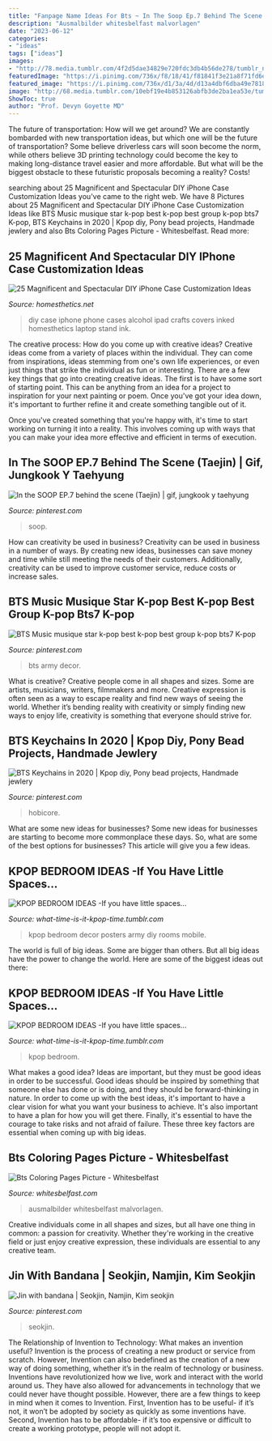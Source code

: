 ```yaml
---
title: "Fanpage Name Ideas For Bts ~ In The Soop Ep.7 Behind The Scene (taejin)"
description: "Ausmalbilder whitesbelfast malvorlagen"
date: "2023-06-12"
categories:
- "ideas"
tags: ["ideas"]
images:
- "http://78.media.tumblr.com/4f2d5dae34829e720fdc3db4b56de278/tumblr_ndixdkCkDA1tpc1vpo5_1280.jpg"
featuredImage: "https://i.pinimg.com/736x/f8/18/41/f81841f3e21a8f71fd6e3d7a021a7676.jpg"
featured_image: "https://i.pinimg.com/736x/d1/3a/4d/d13a4dbf6dba49e7818ae10d2de51107.jpg"
image: "http://68.media.tumblr.com/10ebf19e4b853126abfb3de2ba1ea53e/tumblr_ndixdkCkDA1tpc1vpo1_1280.jpg"
ShowToc: true
author: "Prof. Devyn Goyette MD"
---
```



The future of transportation: How will we get around?
We are constantly bombarded with new transportation ideas, but which one will be the future of transportation? Some believe driverless cars will soon become the norm, while others believe 3D printing technology could become the key to making long-distance travel easier and more affordable. But what will be the biggest obstacle to these futuristic proposals becoming a reality? Costs!

	

		
searching about 25 Magnificent and Spectacular DIY iPhone Case Customization Ideas you've came to the right web. We have 8 Pictures about 25 Magnificent and Spectacular DIY iPhone Case Customization Ideas like BTS Music musique star k-pop best k-pop best group k-pop bts7 K-pop, BTS Keychains in 2020 | Kpop diy, Pony bead projects, Handmade jewlery and also Bts Coloring Pages Picture - Whitesbelfast. Read more:
		
    
## 25 Magnificent And Spectacular DIY IPhone Case Customization Ideas

<img loading=lazy src="http://cdn.homesthetics.net/wp-content/uploads/2014/12/25-DIY-Ways-To-Dress-Up-Your-iPhone-Case-homesthetics-20.jpg" onerror="this.onerror=null;this.src='https://tse3.mm.bing.net/th?id=OIP.duWsunIPfovPUIEYb9V79QHaHa&amp;pid=15.1';" alt="25 Magnificent and Spectacular DIY iPhone Case Customization Ideas">

_Source: homesthetics.net_

>diy case iphone phone cases alcohol ipad crafts covers inked homesthetics laptop stand ink. 

	

The creative process: How do you come up with creative ideas?
Creative ideas come from a variety of places within the individual. They can come from inspirations, ideas stemming from one's own life experiences, or even just things that strike the individual as fun or interesting. 
There are a few key things that go into creating creative ideas. The first is to have some sort of starting point. This can be anything from an idea for a project to inspiration for your next painting or poem. Once you've got your idea down, it's important to further refine it and create something tangible out of it. 

Once you've created something that you're happy with, it's time to start working on turning it into a reality. This involves coming up with ways that you can make your idea more effective and efficient in terms of execution.

    
## In The SOOP EP.7 Behind The Scene (Taejin) | Gif, Jungkook Y Taehyung

<img loading=lazy src="https://i.pinimg.com/736x/12/85/3a/12853a3932b715c26db162f062081ef9.jpg" onerror="this.onerror=null;this.src='https://tse3.mm.bing.net/th?id=OIP.WrdNT6Lf3UWIbX0fPyaI_QHaGv&amp;pid=15.1';" alt="In the SOOP EP.7 behind the scene (Taejin) | gif, jungkook y taehyung">

_Source: pinterest.com_

>soop. 

	

How can creativity be used in business?
Creativity can be used in business in a number of ways. By creating new ideas, businesses can save money and time while still meeting the needs of their customers. Additionally, creativity can be used to improve customer service, reduce costs or increase sales.

    
## BTS Music Musique Star K-pop Best K-pop Best Group K-pop Bts7 K-pop

<img loading=lazy src="https://i.pinimg.com/736x/ca/e6/77/cae6776113d42099f923e40ba9ae1083.jpg" onerror="this.onerror=null;this.src='https://tse2.mm.bing.net/th?id=OIP.2rfwW9zYTRdssYwNDXibFQHaJP&amp;pid=15.1';" alt="BTS Music musique star k-pop best k-pop best group k-pop bts7 K-pop">

_Source: pinterest.com_

>bts army decor. 

	

What is creative?
Creative people come in all shapes and sizes. Some are artists, musicians, writers, filmmakers and more. Creative expression is often seen as a way to escape reality and find new ways of seeing the world. Whether it’s bending reality with creativity or simply finding new ways to enjoy life, creativity is something that everyone should strive for.

    
## BTS Keychains In 2020 | Kpop Diy, Pony Bead Projects, Handmade Jewlery

<img loading=lazy src="https://i.pinimg.com/736x/d1/3a/4d/d13a4dbf6dba49e7818ae10d2de51107.jpg" onerror="this.onerror=null;this.src='https://tse3.mm.bing.net/th?id=OIP.q-nBu-4myjFJc7viPTo-8wAAAA&amp;pid=15.1';" alt="BTS Keychains in 2020 | Kpop diy, Pony bead projects, Handmade jewlery">

_Source: pinterest.com_

>hobicore. 

	

What are some new ideas for businesses?
Some new ideas for businesses are starting to become more commonplace these days.  So, what are some of the best options for businesses? This article will give you a few ideas.

    
## KPOP BEDROOM IDEAS -If You Have Little Spaces...

<img loading=lazy src="http://68.media.tumblr.com/10ebf19e4b853126abfb3de2ba1ea53e/tumblr_ndixdkCkDA1tpc1vpo1_1280.jpg" onerror="this.onerror=null;this.src='https://tse1.mm.bing.net/th?id=OIP.5xSQT6ikKqDqz2nD1JAGwwHaFj&amp;pid=15.1';" alt="KPOP BEDROOM IDEAS -If you have little spaces...">

_Source: what-time-is-it-kpop-time.tumblr.com_

>kpop bedroom decor posters army diy rooms mobile. 

	

The world is full of big ideas. Some are bigger than others. But all big ideas have the power to change the world. Here are some of the biggest ideas out there:

    
## KPOP BEDROOM IDEAS -If You Have Little Spaces...

<img loading=lazy src="http://78.media.tumblr.com/4f2d5dae34829e720fdc3db4b56de278/tumblr_ndixdkCkDA1tpc1vpo5_1280.jpg" onerror="this.onerror=null;this.src='https://tse1.mm.bing.net/th?id=OIP.jzKrJdF11b2k8TihcjU0kgHaFj&amp;pid=15.1';" alt="KPOP BEDROOM IDEAS -If you have little spaces...">

_Source: what-time-is-it-kpop-time.tumblr.com_

>kpop bedroom. 

	

What makes a good idea?
Ideas are important, but they must be good ideas in order to be successful. Good ideas should be inspired by something that someone else has done or is doing, and they should be forward-thinking in nature. In order to come up with the best ideas, it's important to have a clear vision for what you want your business to achieve. It's also important to have a plan for how you will get there. Finally, it's essential to have the courage to take risks and not afraid of failure. These three key factors are essential when coming up with big ideas.

    
## Bts Coloring Pages Picture - Whitesbelfast

<img loading=lazy src="https://i0.wp.com/whitesbelfast.com/wp-content/uploads/2020/01/bts-bts-coloring-page-107-coloring-pages.gif?w=900" onerror="this.onerror=null;this.src='https://tse4.mm.bing.net/th?id=OIP.tgIKwNjXpR-wfJjLgJFe5gHaK8&amp;pid=15.1';" alt="Bts Coloring Pages Picture - Whitesbelfast">

_Source: whitesbelfast.com_

>ausmalbilder whitesbelfast malvorlagen. 

	

Creative individuals come in all shapes and sizes, but all have one thing in common: a passion for creativity. Whether they're working in the creative field or just enjoy creative expression, these individuals are essential to any creative team.

    
## Jin With Bandana | Seokjin, Namjin, Kim Seokjin

<img loading=lazy src="https://i.pinimg.com/736x/f8/18/41/f81841f3e21a8f71fd6e3d7a021a7676.jpg" onerror="this.onerror=null;this.src='https://tse4.mm.bing.net/th?id=OIP.WRykXhPBMuQHWtP1TY9tqgHaJ3&amp;pid=15.1';" alt="Jin with bandana | Seokjin, Namjin, Kim seokjin">

_Source: pinterest.com_

>seokjin. 

	

The Relationship of Invention to Technology: What makes an invention useful?
Invention is the process of creating a new product or service from scratch. However, Invention can also bedefined as the creation of a new way of doing something, whether it’s in the realm of technology or business. Inventions have revolutionized how we live, work and interact with the world around us. They have also allowed for advancements in technology that we could never have thought possible. 
However, there are a few things to keep in mind when it comes to Invention. First, Invention has to be useful- if it’s not, it won’t be adopted by society as quickly as some inventions have. Second, Invention has to be affordable- if it’s too expensive or difficult to create a working prototype, people will not adopt it.

